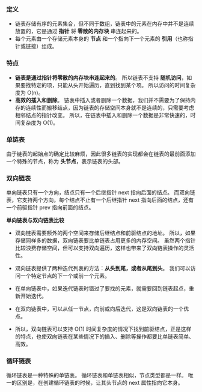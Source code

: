 ### **定义**

- 链表存储有序的元素集合，但不同于数组，链表中的元素在内存中并不是连续放置的，它是通过 **指针** 将 **零散的内存块** 串连起来的。
- 每个元素由一个存储元素本身的 **节点** 和一个指向下一个元素的 **引用**（也称指针或链接）组成。

### **特点**

- **链表是通过指针将零散的内存块串连起来的**。 所以链表不支持 **随机访问**，如果要找特定的项，只能从头开始遍历，直到找到某个项。 所以访问的时间复杂度为 O(n)。
- **高效的插入和删除**。 链表中插入或者删除一个数据，我们并不需要为了保持内存的连续性而搬移结点，因为链表的存储空间本身就不是连续的，只需要考虑相邻结点的指针改变。 所以，在链表中插入和删除一个数据是非常快速的，时间复杂度为 O(1)。

### **单链表**

由于链表的起始点的确定比较麻烦，因此很多链表的实现都会在链表的最前面添加一个特殊的节点，称为 **头节点**，表示链表的头部。

### **双向链表**

单向链表只有一个方向，结点只有一个后继指针 next 指向后面的结点。 而双向链表，它支持两个方向，每个结点不止有一个后继指针 next 指向后面的结点，还有一个前驱指针 prev 指向前面的结点。

**单向链表与双向链表比较**

- 双向链表需要额外的两个空间来存储后继结点和前驱结点的地址。 所以，如果存储同样多的数据，双向链表要比单链表占用更多的内存空间。 虽然两个指针比较浪费存储空间，但可以支持双向遍历，这样也带来了双向链表操作的灵活性。

- 双向链表提供了两种迭代列表的方法：**从头到尾，或者从尾到头**。 我们可以访问一个特定节点的下一个或前一个元素。

- 在单向链表中，如果迭代链表时错过了要找的元素，就需要回到链表起点，重新开始迭代。

- 在双向链表中，可以从任一节点，向前或向后迭代，这是双向链表的一个优点。

- 所以，双向链表可以支持 O(1) 时间复杂度的情况下找到前驱结点，正是这样的特点，也使双向链表在某些情况下的插入、删除等操作都要比单链表简单、高效。

### **循环链表**
循环链表是一种特殊的单链表。 循环链表和单链表相似，节点类型都是一样。 唯一的区别是，在创建循环链表的时候，让其头节点的 next 属性指向它本身。

